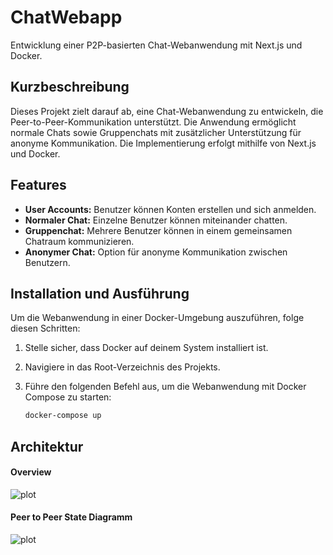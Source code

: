 # ChatWebapp

Entwicklung einer P2P-basierten Chat-Webanwendung mit Next.js und Docker.

## Kurzbeschreibung

Dieses Projekt zielt darauf ab, eine Chat-Webanwendung zu entwickeln, die Peer-to-Peer-Kommunikation unterstützt. Die Anwendung ermöglicht normale Chats sowie Gruppenchats mit zusätzlicher Unterstützung für anonyme Kommunikation. Die Implementierung erfolgt mithilfe von Next.js und Docker.

## Features

- **User Accounts:** Benutzer können Konten erstellen und sich anmelden.
- **Normaler Chat:** Einzelne Benutzer können miteinander chatten.
- **Gruppenchat:** Mehrere Benutzer können in einem gemeinsamen Chatraum kommunizieren.
- **Anonymer Chat:** Option für anonyme Kommunikation zwischen Benutzern.

## Installation und Ausführung

Um die Webanwendung in einer Docker-Umgebung auszuführen, folge diesen Schritten:

1. Stelle sicher, dass Docker auf deinem System installiert ist.

2. Navigiere in das Root-Verzeichnis des Projekts.

3. Führe den folgenden Befehl aus, um die Webanwendung mit Docker Compose zu starten:

   ```bash
   docker-compose up

## Architektur
#### Overview
![plot](./images/Architecture.png)
#### Peer to Peer State Diagramm
![plot](./images/p2p-state-diagramm.png)